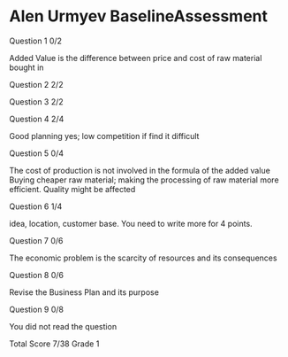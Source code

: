 # Alen Urmyev BaselineAssessment

Question 1    0/2

Added Value is the difference between price and cost of raw material bought in

Question 2    2/2

Question 3    2/2

Question 4    2/4

Good planning yes; low competition if find it difficult

Question 5    0/4

The cost of production is not involved in the formula of the added value
Buying cheaper raw material; making the processing of raw material more efficient. Quality might be affected

Question 6    1/4

idea,  location, customer base.  You need to write more for 4 points.

Question 7    0/6

The economic problem is the scarcity of resources and its consequences

Question 8    0/6

Revise the Business Plan and its purpose

Question 9    0/8

You did not read the question

Total Score 7/38 Grade 1

